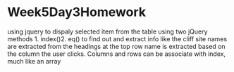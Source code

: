 # Week5Day3Homework
using jquery to dispaly selected item from the table
using two  jQuery methods 1. index()2. eq()
 to find out and extract info like
the cliff site names are 
extracted from the 
headings at the top 
row
name is extracted 
based on the column 
the user clicks. 
Columns and rows 
can be associate with 
index, much like an 
array
